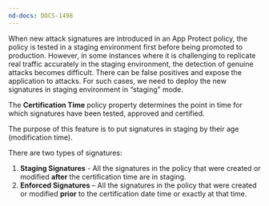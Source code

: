 ```yaml
---
nd-docs: DOCS-1498
---
```


When new attack signatures are introduced in an App Protect policy, the policy is tested in a staging environment first before being promoted to production. However, in some instances where it is challenging to replicate real traffic accurately in the staging environment, the detection of genuine attacks becomes difficult. There can be false positives and expose the application to attacks. For such cases, we need to deploy the new signatures in staging environment in “staging” mode.

The **Certification Time** policy property determines the point in time for which signatures have been tested, approved and certified.

The purpose of this feature is to put signatures in staging by their age (modification time).

There are two types of signatures:
1. **Staging Signatures** - All the signatures in the policy that were created or modified **after** the certification time are in staging.
2. **Enforced Signatures** – All the signatures in the policy that were created or modified **prior** to the certification date time or exactly at that time.